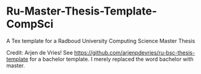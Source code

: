 # Ru-Master-Thesis-Template-CompSci
A Tex template for a Radboud University Computing Science Master Thesis

Credit: Arjen de Vries! See https://github.com/arjenpdevries/ru-bsc-thesis-template for a bachelor template. I merely replaced the word bachelor with master. 
